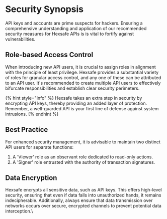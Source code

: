 # Security Synopsis

API keys and accounts are prime suspects for hackers. Ensuring a comprehensive understanding and application of our recommended security measures for Hexsafe APIs is is vital to fortify against vulnerabilities.

## **Role-based Access Control**

When introducing new API users, it is crucial to assign roles in alignment with the principle of least privilege. Hexsafe provides a substantial variety of roles for granular access control, and any one of these can be attributed to an API user. It's recommended to create multiple API users to effectively bifurcate responsibilities and establish clear security perimeters.

{% hint style="info" %}
Hexsafe takes an extra step in security by encrypting API keys, thereby providing an added layer of protection. Remember, a well-guarded API is your first line of defense against system intrusions.
{% endhint %}

## **Best Practice**

For enhanced security management, it is advisable to maintain two distinct API users for separate functions:

1. A 'Viewer' role as an observant role dedicated to read-only actions.
2. A 'Signer' role entrusted with the authority of transaction signatures.

## Data Encryption

Hexsafe encrypts all sensitive data, such as API keys. This offers high-level security, ensuring that even if data falls into unauthorized hands, it remains indecipherable. Additionally, always ensure that data transmission over networks occurs over secure, encrypted channels to prevent potential data interception.\\
